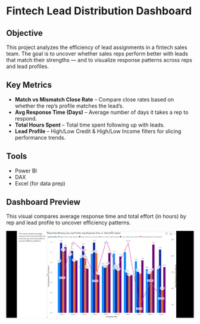 # Fintech Lead Distribution Dashboard

## Objective  
This project analyzes the efficiency of lead assignments in a fintech sales team. The goal is to uncover whether sales reps perform better with leads that match their strengths — and to visualize response patterns across reps and lead profiles.

## Key Metrics  
- **Match vs Mismatch Close Rate** – Compare close rates based on whether the rep’s profile matches the lead’s.
- **Avg Response Time (Days)** – Average number of days it takes a rep to respond.
- **Total Hours Spent** – Total time spent following up with leads.
- **Lead Profile** – High/Low Credit & High/Low Income filters for slicing performance trends.

## Tools  
- Power BI  
- DAX  
- Excel (for data prep)

## Dashboard Preview  
This visual compares average response time and total effort (in hours) by rep and lead profile to uncover efficiency patterns.

![Dashboard Preview](dashboard-preview.jpg.)
